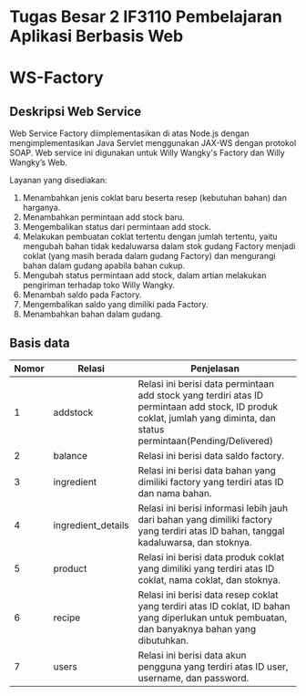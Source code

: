 # Tugas Besar 2 IF3110 Pembelajaran Aplikasi Berbasis Web
# WS-Factory

## Deskripsi Web Service
Web Service Factory diimplementasikan di atas Node.js dengan mengimplementasikan Java Servlet menggunakan JAX-WS dengan protokol SOAP. Web service ini digunakan untuk Willy Wangky's Factory dan Willy Wangky’s Web.

Layanan yang disediakan:
1. Menambahkan jenis coklat baru beserta resep (kebutuhan bahan) dan harganya.
2. Menambahkan permintaan add stock baru.
3. Mengembalikan status dari permintaan add stock.
4. Melakukan pembuatan coklat tertentu dengan jumlah tertentu, yaitu mengubah bahan tidak kedaluwarsa dalam stok gudang Factory menjadi coklat (yang masih berada dalam gudang Factory) dan mengurangi bahan dalam gudang apabila bahan cukup.
5. Mengubah status permintaan add stock, dalam artian melakukan pengiriman terhadap toko Willy Wangky.
6. Menambah saldo pada Factory.
7. Mengembalikan saldo yang dimiliki pada Factory.
8. Menambahkan bahan dalam gudang.

## Basis data
| Nomor | Relasi             | Penjelasan                                                                                                                                                             |
|-------|--------------------|------------------------------------------------------------------------------------------------------------------------------------------------------------------------|
| 1     | addstock           | Relasi ini berisi data permintaan add stock yang terdiri atas ID permintaan add stock, ID produk coklat, jumlah yang diminta, dan status permintaan(Pending/Delivered) |
| 2     | balance            | Relasi ini berisi data saldo factory.                                                                                                                                  |
| 3     | ingredient         | Relasi ini berisi data bahan yang dimiliki factory yang terdiri atas ID dan nama bahan.                                                                                |
| 4     | ingredient_details | Relasi ini berisi informasi lebih jauh dari bahan yang dimiliki factory yang terdiri atas ID bahan, tanggal kadaluwarsa, dan stoknya.                                  |
| 5     | product            | Relasi ini berisi data produk coklat yang dimiliki yang terdiri atas ID coklat, nama coklat, dan stoknya.                                                              |
| 6     | recipe             | Relasi ini berisi data resep coklat yang terdiri atas ID coklat, ID bahan yang diperlukan untuk pembuatan, dan banyaknya bahan yang dibutuhkan.                        |
| 7     | users              | Relasi ini berisi data akun pengguna yang terdiri atas ID user, username, dan password.                                                                                |